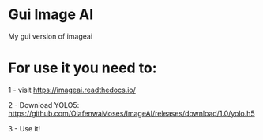 # Gui Image AI
My gui version of imageai

# For use it you need to:
1 - visit https://imageai.readthedocs.io/

2 - Download YOLO5: https://github.com/OlafenwaMoses/ImageAI/releases/download/1.0/yolo.h5

3 - Use it!
